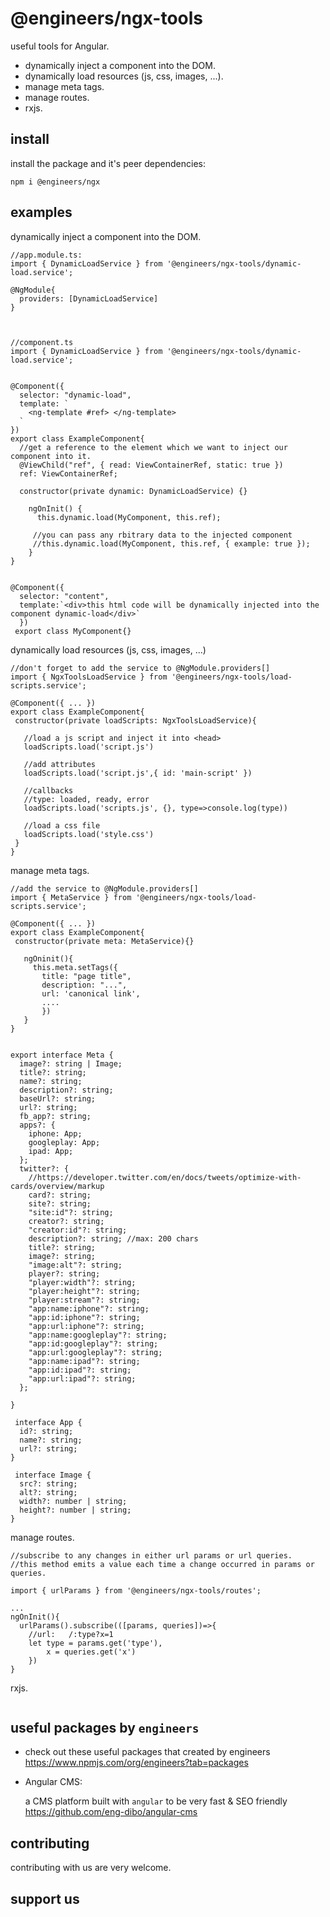 # @engineers/ngx-tools

useful tools for Angular.

- dynamically inject a component into the DOM.
- dynamically load resources (js, css, images, ...).
- manage meta tags.
- manage routes.
- rxjs.

## install

install the package and it's peer dependencies:

```
npm i @engineers/ngx
```

## examples

dynamically inject a component into the DOM.

```
//app.module.ts:
import { DynamicLoadService } from '@engineers/ngx-tools/dynamic-load.service';

@NgModule{
  providers: [DynamicLoadService]
}



//component.ts
import { DynamicLoadService } from '@engineers/ngx-tools/dynamic-load.service';


@Component({
  selector: "dynamic-load",
  template: `
    <ng-template #ref> </ng-template>
  `
})
export class ExampleComponent{
  //get a reference to the element which we want to inject our component into it.
  @ViewChild("ref", { read: ViewContainerRef, static: true })
  ref: ViewContainerRef;

  constructor(private dynamic: DynamicLoadService) {}

    ngOnInit() {
      this.dynamic.load(MyComponent, this.ref);

     //you can pass any rbitrary data to the injected component
     //this.dynamic.load(MyComponent, this.ref, { example: true });
    }
}


@Component({
  selector: "content",
  template:`<div>this html code will be dynamically injected into the component dynamic-load</div>`
  })
 export class MyComponent{}
```

dynamically load resources (js, css, images, ...)

```
//don't forget to add the service to @NgModule.providers[]
import { NgxToolsLoadService } from '@engineers/ngx-tools/load-scripts.service';

@Component({ ... })
export class ExampleComponent{
 constructor(private loadScripts: NgxToolsLoadService){

   //load a js script and inject it into <head>
   loadScripts.load('script.js')

   //add attributes
   loadScripts.load('script.js',{ id: 'main-script' })

   //callbacks
   //type: loaded, ready, error
   loadScripts.load('scripts.js', {}, type=>console.log(type))

   //load a css file
   loadScripts.load('style.css')
 }
}

```

manage meta tags.

```
//add the service to @NgModule.providers[]
import { MetaService } from '@engineers/ngx-tools/load-scripts.service';

@Component({ ... })
export class ExampleComponent{
 constructor(private meta: MetaService){}

   ngOninit(){
     this.meta.setTags({
       title: "page title",
       description: "...",
       url: 'canonical link',
       ....
       })
   }
}
```

```

export interface Meta {
  image?: string | Image;
  title?: string;
  name?: string;
  description?: string;
  baseUrl?: string;
  url?: string;
  fb_app?: string;
  apps?: {
    iphone: App;
    googleplay: App;
    ipad: App;
  };
  twitter?: {
    //https://developer.twitter.com/en/docs/tweets/optimize-with-cards/overview/markup
    card?: string;
    site?: string;
    "site:id"?: string;
    creator?: string;
    "creator:id"?: string;
    description?: string; //max: 200 chars
    title?: string;
    image?: string;
    "image:alt"?: string;
    player?: string;
    "player:width"?: string;
    "player:height"?: string;
    "player:stream"?: string;
    "app:name:iphone"?: string;
    "app:id:iphone"?: string;
    "app:url:iphone"?: string;
    "app:name:googleplay"?: string;
    "app:id:googleplay"?: string;
    "app:url:googleplay"?: string;
    "app:name:ipad"?: string;
    "app:id:ipad"?: string;
    "app:url:ipad"?: string;
  };

}

 interface App {
  id?: string;
  name?: string;
  url?: string;
}

 interface Image {
  src?: string;
  alt?: string;
  width?: number | string;
  height?: number | string;
}

```

manage routes.

```
//subscribe to any changes in either url params or url queries.
//this method emits a value each time a change occurred in params or queries.

import { urlParams } from '@engineers/ngx-tools/routes';

...
ngOnInit(){
  urlParams().subscribe(([params, queries])=>{
    //url:   /:type?x=1
    let type = params.get('type'),
        x = queries.get('x')
    })
}

```

rxjs.

```

```

## useful packages by `engineers`

- check out these useful packages that created by engineers
  https://www.npmjs.com/org/engineers?tab=packages

- Angular CMS:

  a CMS platform built with `angular` to be very fast & SEO friendly
  https://github.com/eng-dibo/angular-cms

## contributing

contributing with us are very welcome.

## support us

```

```
